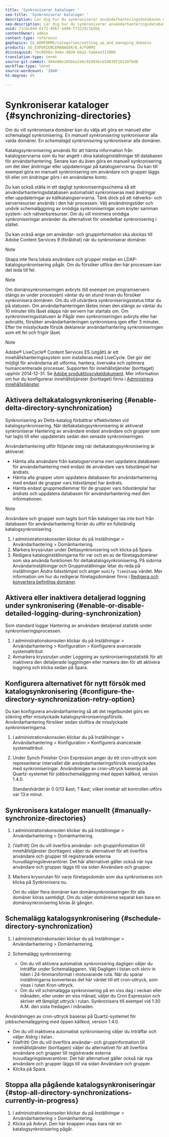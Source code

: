 ```yaml
---
title: 'Synkroniserar kataloger '
seo-title: 'Synkroniserar kataloger '
description: Lär dig hur du synkroniserar användarhanteringsdatabasen med ändringar i källkatalogservrarna med hjälp av manuell eller schemalagd synkronisering.
seo-description: Lär dig hur du synkroniserar användarhanteringsdatabasen med ändringar i källkatalogservrarna med hjälp av manuell eller schemalagd synkronisering.
uuid: 71cbc04d-6172-49b7-a490-ff3233c1b2bb
contentOwner: admin
content-type: reference
geptopics: SG_AEMFORMS/categories/setting_up_and_managing_domains
products: SG_EXPERIENCEMANAGER/6.4/FORMS
discoiquuid: 7ec0698a-9e6e-48d4-bba2-5a6eee313900
translation-type: tm+mt
source-git-commit: d04e08e105bba2e6c92d93bcb58839f1b5307bd8
workflow-type: tm+mt
source-wordcount: '1040'
ht-degree: 0%

---
```



# Synkroniserar kataloger {#synchronizing-directories}

Om du vill synkronisera domäner kan du välja att göra en manuell eller schemalagd synkronisering. En *manuell synkronisering* synkroniserar alla valda domäner. En *schemalagd synkronisering* synkroniserar alla domäner.

Katalogsynkronisering används för att hämta information från katalogservrarna som du har angett i dina kataloginställningar till databasen för användarhantering. Senare kan du även göra en manuell synkronisering om det sker ändringar eller uppdateringar på katalogservrarna. Du kan till exempel göra en manuell synkronisering om användare och grupper läggs till eller om ändringar görs i en användares konto.

Du kan också ställa in ett dagligt synkroniseringsschema så att användarhanteringsdatabasen automatiskt synkroniseras med ändringar eller uppdateringar av källkatalogservrarna. Tänk dock på att nätverks- och serverresurser används i den här processen. Välj användningstider och undvik schemaläggning av onödiga synkroniseringar som knyter samman system- och nätverksresurser. Om du vill minimera onödiga synkroniseringar använder du alternativet för omedelbar synkronisering i stället.

Du kan också ange om användar- och gruppinformation ska skickas till Adobe Content Services 9 (föråldrat) när du synkroniserar domäner.

>[!NOTE]
>
>Skapa inte flera lokala användare och grupper medan en LDAP-katalogsynkronisering pågår. Om du försöker utföra den här processen kan det leda till fel.

>[!NOTE]
>
>Om domänsynkroniseringen avbryts (till exempel om programservern stängs av under processen) väntar du en stund innan du försöker synkronisera domänen. Om du vill utvärdera synkroniseringsstatus tittar du på statusen. Om användarhanteringen låstes innan den stängs av väntar du 10 minuter tills låset släpps när servern har startats om. Om synkroniseringsstatusen är Pågår men synkroniseringen avbryts eller har avbrutits, försöker användarhanteringen synkronisera igen efter 3 minuter. Efter tre misslyckade försök deklarerar användarhantering synkroniseringen som ett fel och frigör låset.

>[!NOTE]
>
>Adobe® LiveCycle® Content Services ES (utgått) är ett innehållshanteringssystem som installeras med LiveCycle. Det gör det möjligt för användarna att utforma, hantera, övervaka och optimera humancentrerade processer. Supporten för innehållstjänster (borttaget) upphör 2014-12-31. Se [Adobe produktlivscykeldokument](https://www.adobe.com/support/products/enterprise/eol/eol_matrix.html). Mer information om hur du konfigurerar innehållstjänster (borttaget) finns i [Administrera innehållstjänster](https://help.adobe.com/en_US/livecycle/9.0/admin_contentservices.pdf).

## Aktivera deltakatalogsynkronisering {#enable-delta-directory-synchronization}

Synkronisering av Delta-katalog förbättrar effektiviteten vid katalogsynkronisering. När deltakatalogsynkronisering är aktiverat synkroniserar Hantering av användare endast användare och grupper som har lagts till eller uppdaterats sedan den senaste synkroniseringen.

Användarhantering utför följande steg när deltakatalogsynkronisering är aktiverat:

* Hämta alla användare från katalogservrarna men uppdatera databasen för användarhantering med endast de användare vars tidsstämpel har ändrats.
* Hämta alla grupper utom uppdatera databasen för användarhantering med endast de grupper vars tidsstämpel har ändrats.
* Hämta endast gruppmedlemmar för de grupper vars tidsstämplar har ändrats och uppdatera databasen för användarhantering med den informationen.

>[!NOTE]
>
>Användare och grupper som tagits bort från katalogen tas inte bort från databasen för användarhantering förrän du utför en fullständig katalogsynkronisering.

1. I administrationskonsolen klickar du på Inställningar > Användarhantering > Domänhantering.
1. Markera kryssrutan under Deltasynkronisering och klicka på Spara.
1. Redigera kataloginställningarna för var och en av de företagsdomäner som ska använda funktionen för deltakatalogsynkronisering. På sidorna Användarinställningar och Gruppinställningar letar du reda på inställningen Ändra tidsstämpel och anger `modify TimeStamp` värdet. Mer information om hur du redigerar företagsdomäner finns i [Redigera och konvertera befintliga domäner](/help/forms/using/admin-help/editing-converting-existing-domains.md#editing-and-converting-existing-domains).

## Aktivera eller inaktivera detaljerad loggning under synkronisering {#enable-or-disable-detailed-logging-during-synchronization}

Som standard loggar Hantering av användare detaljerad statistik under synkroniseringsprocessen.

1. I administrationskonsolen klickar du på Inställningar > Användarhantering > Konfiguration > Konfigurera avancerade systemattribut.
1. Avmarkera kryssrutan under Loggning av synkroniseringsstatistik för att inaktivera den detaljerade loggningen eller markera den för att aktivera loggning och klicka sedan på Spara.

## Konfigurera alternativet för nytt försök med katalogsynkronisering {#configure-the-directory-synchronization-retry-option}

Du kan konfigurera användarhantering så att det regelbundet görs en sökning efter misslyckade katalogsynkroniseringsförsök. Användarhantering försöker sedan slutföra de misslyckade synkroniseringarna.

1. I administrationskonsolen klickar du på Inställningar > Användarhantering > Konfiguration > Konfigurera avancerade systemattribut.
1. Under Synch Finisher Cron Expression anger du ett cron-uttryck som representerar intervallet där användarhanteringsförsök misslyckades med synkroniseringar. Användningen av cron-uttryck baseras på Quartz-systemet för jobbschemaläggning med öppen källkod, version 1.4.0.

   Standardvärdet är 0 0/13 &amp;ast; ? &amp;ast; vilket innebär att kontrollen utförs var 13:e minut.

## Synkronisera kataloger manuellt {#manually-synchronize-directories}

1. I administrationskonsolen klickar du på Inställningar > Användarhantering > Domänhantering.
1. (Valfritt) Om du vill överföra användar- och gruppinformation till innehållstjänster (borttagen) väljer du alternativet för att överföra användare och grupper till registrerade externa huvudlagringsleverantörer. Det här alternativet gäller också när nya användare och grupper läggs till via sidan Användare och grupper.
1. Markera kryssrutan för varje företagsdomän som ska synkroniseras och klicka på Synkronisera nu.

   Om du väljer flera domäner kan domänsynkroniseringen för alla domäner köras samtidigt. Om du väljer domänerna separat kan bara en domänsynkronisering köras åt gången.

## Schemalägg katalogsynkronisering {#schedule-directory-synchronization}

1. I administrationskonsolen klickar du på Inställningar > Användarhantering > Domänhantering.
1. Schemalägg synkronisering:

   * Om du vill aktivera automatisk synkronisering dagligen väljer du Inträffar under Schemaläggaren. Välj Dagligen i listan och skriv in tiden i 24-timmarsformat i motsvarande ruta. När du sparar inställningarna konverteras det här värdet till ett cron-uttryck, som visas i rutan Kron-uttryck.
   * Om du vill schemalägga synkronisering på en viss dag i veckan eller månaden, eller under en viss månad, väljer du Cron Expression och skriver ett lämpligt uttryck i rutan. Synkronisera till exempel vid 1:30 A.M. den sista fredagen i månaden.

Användningen av cron-uttryck baseras på Quartz-systemet för jobbschemaläggning med öppen källkod, version 1.4.0.

* Om du vill inaktivera automatisk synkronisering väljer du Inträffar och väljer Aldrig i listan.
* (Valfritt) Om du vill överföra användar- och gruppinformation till innehållstjänster (borttagen) väljer du alternativet för att överföra användare och grupper till registrerade externa huvudlagringsleverantörer. Det här alternativet gäller också när nya användare och grupper läggs till via sidan Användare och grupper.
* Klicka på Spara.

## Stoppa alla pågående katalogsynkroniseringar {#stop-all-directory-synchronizations-currently-in-progress}

1. I administrationskonsolen klickar du på Inställningar > Användarhantering > Domänhantering.
1. Klicka på Avbryt. Den här knappen visas bara när en katalogsynkronisering pågår.

